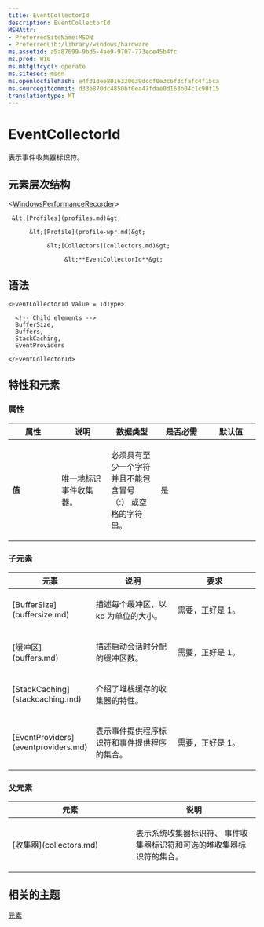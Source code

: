 ```yaml
---
title: EventCollectorId
description: EventCollectorId
MSHAttr:
- PreferredSiteName:MSDN
- PreferredLib:/library/windows/hardware
ms.assetid: a5a87699-9bd5-4ae9-9707-773ece45b4fc
ms.prod: W10
ms.mktglfcycl: operate
ms.sitesec: msdn
ms.openlocfilehash: e4f313ee8016320039dccf0e3c6f3cfafc4f15ca
ms.sourcegitcommit: d33e870dc4850bf0ea47fdae0d163b04c1c90f15
translationtype: MT
---
```

# <a name="eventcollectorid"></a>EventCollectorId


表示事件收集器标识符。

## <a name="element-hierarchy"></a>元素层次结构


&lt;[WindowsPerformanceRecorder](windowsperformancerecorder.md)&gt;

     &lt;[Profiles](profiles.md)&gt;

          &lt;[Profile](profile-wpr.md)&gt;

               &lt;[Collectors](collectors.md)&gt;

                    &lt;**EventCollectorId**&gt;

## <a name="syntax"></a>语法


``` syntax
<EventCollectorId Value = IdType>

  <!-- Child elements -->
  BufferSize,
  Buffers,
  StackCaching,
  EventProviders

</EventCollectorId>
```

## <a name="attributes-and-elements"></a>特性和元素


### <a name="attributes"></a>属性

<table>
<colgroup>
<col width="20%" />
<col width="20%" />
<col width="20%" />
<col width="20%" />
<col width="20%" />
</colgroup>
<thead>
<tr class="header">
<th>属性</th>
<th>说明</th>
<th>数据类型</th>
<th>是否必需</th>
<th>默认值</th>
</tr>
</thead>
<tbody>
<tr class="odd">
<td><p><strong>值</strong></p></td>
<td><p>唯一地标识事件收集器。</p></td>
<td><p>必须具有至少一个字符并且不能包含冒号 （:） 或空格的字符串。</p></td>
<td><p>是</p></td>
<td><p></p></td>
</tr>
</tbody>
</table>

 

### <a name="child-elements"></a>子元素

<table>
<colgroup>
<col width="33%" />
<col width="33%" />
<col width="33%" />
</colgroup>
<thead>
<tr class="header">
<th>元素</th>
<th>说明</th>
<th>要求</th>
</tr>
</thead>
<tbody>
<tr class="odd">
<td><p>[BufferSize](buffersize.md)</p></td>
<td><p>描述每个缓冲区，以 kb 为单位的大小。</p></td>
<td><p>需要，正好是 1。</p></td>
</tr>
<tr class="even">
<td><p>[缓冲区](buffers.md)</p></td>
<td><p>描述启动会话时分配的缓冲区数。</p></td>
<td><p>需要，正好是 1。</p></td>
</tr>
<tr class="odd">
<td><p>[StackCaching](stackcaching.md)</p></td>
<td><p>介绍了堆栈缓存的收集器的特性。</p></td>
<td><p></p></td>
</tr>
<tr class="even">
<td><p>[EventProviders](eventproviders.md)</p></td>
<td><p>表示事件提供程序标识符和事件提供程序的集合。</p></td>
<td><p>需要，正好是 1。</p></td>
</tr>
</tbody>
</table>

 

### <a name="parent-elements"></a>父元素

<table>
<colgroup>
<col width="50%" />
<col width="50%" />
</colgroup>
<thead>
<tr class="header">
<th>元素</th>
<th>说明</th>
</tr>
</thead>
<tbody>
<tr class="odd">
<td><p>[收集器](collectors.md)</p></td>
<td><p>表示系统收集器标识符、 事件收集器标识符和可选的堆收集器标识符的集合。</p></td>
</tr>
</tbody>
</table>

 

## <a name="related-topics"></a>相关的主题


[元素](elements.md)

 

 







